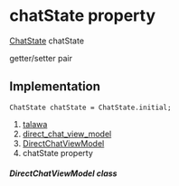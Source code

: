 
<div>

# chatState property

</div>


[ChatState](../../enums_enums/ChatState.md) chatState


getter/setter pair




## Implementation

``` language-dart
ChatState chatState = ChatState.initial;
```







1.  [talawa](../../index.md)
2.  [direct_chat_view_model](../../view_model_after_auth_view_models_chat_view_models_direct_chat_view_model/)
3.  [DirectChatViewModel](../../view_model_after_auth_view_models_chat_view_models_direct_chat_view_model/DirectChatViewModel-class.md)
4.  chatState property

##### DirectChatViewModel class







